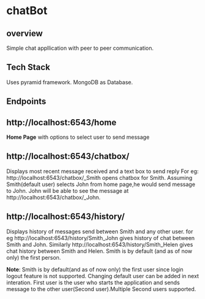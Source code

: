 # chatBot
## overview
Simple chat appllication with peer to peer communication.

## Tech Stack

Uses pyramid framework.
MongoDB as Database.

## Endpoints

## http://localhost:6543/home
__Home Page__ with options to select user to send message

## http://localhost:6543/chatbox/
Displays most recent message received and a text box to send reply
For eg: http://localhost:6543/chatbox/\_Smith opens chatbox for Smith. Assuming Smith(default user) selects John from home page,he would send message to John. John will be able to see the message at http://localhost:6543/chatbox/_John.

## http://localhost:6543/history/
Displays history of messages send between Smith and any other user.
for eg http://localhost:6543/history/Smith_John gives history of chat between Smith and John.
Similarly http://localhost:6543/history/Smith_Helen gives chat history between Smith and Helen. Smith is by default (and as of now only) the first person.

__Note__: Smith is by default(and as of now only) the first user since login logout feature is not supported. Changing default user can be added in next interation. First user is the user who starts the application and sends message to the other user(Second user).Multiple Second users supported.
